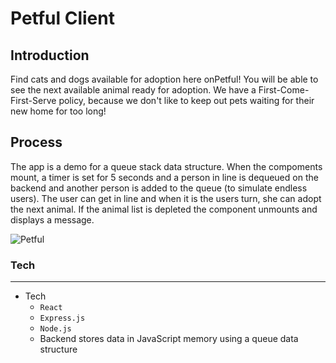 # Petful Client

## Introduction

Find cats and dogs available for adoption here onPetful! You will be able to see the next available animal ready for adoption.
We have a First-Come-First-Serve policy, because we don't like to keep out pets waiting for their new home for too long!

## Process

The app is a demo for a queue stack data structure. When the compoments mount, a timer is set for 5 seconds and a person in line is dequeued on the backend and another person is added to the queue (to simulate endless users). The user can get in line and when it is the users turn, she can adopt the next animal. If the animal list is depleted the component unmounts and displays a message. 

![Petful](./public/images/petful.png)

### Tech

---
- Tech
  - `React`
  - `Express.js`
  - `Node.js`
  - Backend stores data in JavaScript memory using a queue data structure
